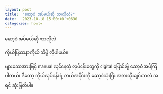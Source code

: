 ```yaml
---
layout: post
title:  "ဆော့ဝဲ အပ်မယ်ဆို ဘာလိုလဲ?"
date:   2023-10-18 15:00:00 +0630
categories: howto
---
```


ဆော့ဝဲ အပ်မယ်ဆို ဘာလိုလဲ


ကိုယ်ပြဿနာကိုယ် သိဖို့ လိုပါမယ်။

များသောအားဖြင့် manual လုပ်နေတဲ့ လုပ်ငန်းတွေကို digital ပြောင်းဖို့  ဆော့ဝဲ အပ်ကြပါတယ်။
ဒီတော့ ကိုယ်လုပ်ငန်းရဲ့ ဘယ်အပိုင်းကို ဆော့ဝဲသုံးပြီး အစားထိုးချင်တာလဲ အရင် ဆုံးဖြတ်ပါ။ 



